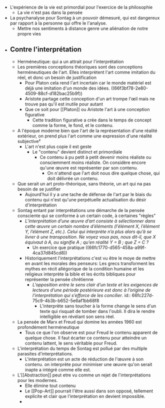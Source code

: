 - L'expérience de la vie est primordial pour l'exercice de la philosophie
	- La vie n'est pas dans la pensée
- La psychanalyse pour Sontag à un pouvoir démesuré, qui est dangereux par rapport à la personne qui offre le l'analyse.
	- Mettre nos sentiments à distance genre une aliénation de notre propre vies
- ## Contre l'interprétation
	- Herméneutique: qui a un attrait pour l'interprétation
	- Les premières conceptions théoriques sont des conceptions herméneutiques de l'art. Elles interprètent l'art comme imitation du réel, et donc un besoin de justification
		- Pour Platon cela rend l'art incertain car le monde matériel est déjà une imitation d'un monde des idées. ((66f3bf78-2e80-4509-88cf-d182bac25b9f))
		- Aristote partage cette conception d'un art trompe l'œil mais ne trouve pas qu'il est inutile pour autant
		- Que ce soit pour [[Platon]] ou Aristote l'art à une conception figurative
			- Cette tradition figurative a crée dans le temps de concept comme la forme, le fond, et le contenu.
	- A l'époque moderne bien que l'art de la représentation d'une réalité extérieur, on prend plus l'art comme une expression d'une réalité subjective²
		- L'art n'est plus copie il est geste
			- Le "contenu" devient distinct et primordiale
				- Ce contenu à pu petit à petit devenir moins réaliste ou consciemment moins réaliste. On considère encore qu'une œuvre est représenter par son contenu.
					- On n'attend que l'art doit nous dire quelque chose, qui doit délivrée un contenu.
	- Que serait un art proto-théorique, sans théorie, un art qui na pas besoin de se justifier
		- Aujourd'hui il y a une tache de défense de l'art par le biais du contenu qui n'est qu'une perpétuelle actualisation du désir d'interprétation
	- Sontag entant par interprétations une démarche de la pensée consciente qui se conforme à un certain code, à certaines "règles"
		- *L’interprétation d’une œuvre d’art consiste à sélectionner dans cette œuvre un certain nombre d’éléments (l’élément X, l’élément Y, l’élément Z, etc.). Celui qui interprète n’a plus alors qu’à se livrer à une transposition. Ne voyez vous pas, nous dit-il, que X équivaut à A, ou signifie A ; qu’en réalité Y = B ; que Z = C ?*
			- Un exercice que pratique ((66fc1770-d565-458a-a99f-4ca37d845cd8))
		- Historiquement l'interprétations c'est vu être le moye de mettre en avant les morales des penseurs: Les grecs transforment les mythes en récit allégorique de la condition humaine et les religieux interprète la bible et les écrits bibliques pour représenter la pensée chrétienne
			- *L’opposition entre le sens clair d’un texte et les exigences de lecteurs d’une période postérieure est donc à l’origine de l'interprétation qui s’efforce de les concilier*.
			  id:: 66fc227d-75c9-4b3b-b652-5e6af1bb68f8
				- L'interprète sans toucher à la forme change le sens d'un texte qui risquait de tomber dans l'oubli. Il dira le rendre intelligible en révélant son sens réel.
	- La pensée de Marx et Freud qui domine les années 1960 est profondément herméneutique
		- Tous ce que l'on observe est pour Freud le contenu apparent de quelque chose. Il faut écarter ce contenu pour atteindre un contenu lattent, le sens véritable pour Freud.
	- L'interprétation du temps de Sontag est pollué par des multiple parasites d'interprétations.
		- L'interprétation est un acte de réduction de l'œuvre à son contenu. on interprète pour minimiser une œuvre qu'on serait inapte a intégré comme elle est.
	- L'[[Abstraction]] peut etre vu comme un rejet de l'interprétations pour les modernes.
		- Elle élimine tout contenu
		- Le [[Pop-Art]] pourrait l'être aussi dans son opposé, tellement explicite et clair que l'interprétation en devient impossible.
		-